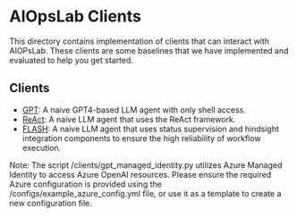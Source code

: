 # AIOpsLab Clients

This directory contains implementation of clients that can interact with AIOPsLab.
These clients are some baselines that we have implemented and evaluated to help you get started.

## Clients

- [GPT](/clients/gpt.py): A naive GPT4-based LLM agent with only shell access.
- [ReAct](/clients/react.py): A naive LLM agent that uses the ReAct framework.
- [FLASH](/clients/flash.py): A naive LLM agent that uses status supervision and hindsight integration components to ensure the high reliability of workflow execution.

Note: The script /clients/gpt_managed_identity.py utilizes Azure Managed Identity to access Azure OpenAI resources. Please ensure the required Azure configuration is provided using the /configs/example_azure_config.yml file, or use it as a template to create a new configuration file.
